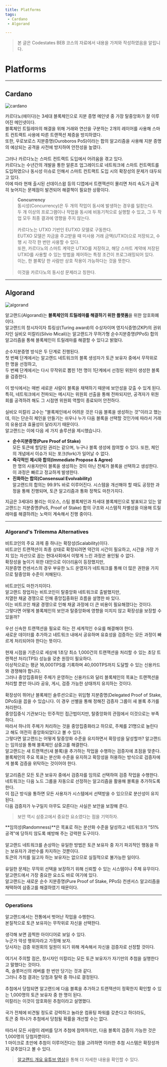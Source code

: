 ```yaml
---
title: Platforms
tags: 
 - Cardano
 - Algorand

---
```


> 본 글은 Codestates BEB 코스의 자료에서 내용을 가져와 작성하였음을 알립니다. 

# Platforms

---

## Cardano
![cardano](../../assets/img/cardano.jpeg)  

카르다노(에이다)는 3세대 블록체인으로 지분 증명 메인넷 중 가장 탈중앙화가 잘 이루어진 메인넷이다.  
블록체인 트릴레마의 해결을 위해 거래와 연산을 구분하는 2개의 레이어를 사용해 스마트 컨트랙트 사용에 따른 트랜잭션 체증을 방지하였다.  
또한, 우로보로스 지분증명(Ouroboros PoS)이라는 합의 알고리즘을 사용해 지분 증명의 예상되는 공격을 사전에 방지하여 안전성을 높였다.  
<br>
그러나 카르다노는 스마트 컨트랙트 도입에서 어려움을 겪고 있다.  
카르다노는 수년간의 개발을 통한 알론조 업그레이드로 네트워크에 스마트 컨트랙트를 도입하였으나 동시성 이슈로 인해서 스마트 컨트랙트 도입 시의 확장성의 문제가 대두되고 있다.  
이에 따라 현재 출시된 선데이스왑 등의 디앱에서 트랜잭션이 몰리면 처리 속도가 급격히 늦어지는 문제점이 발견되어 해결책이 필요한 상황이다.

> **Concurrency**  
> 동시성(Concurrency)은 두 개의 작업이 동시에 발생하는 경우를 일컫는다.  
> 두 개 이상의 프로그램이나 작업을 동시에 비동기적으로 실행할 수 있고, 그 두 작업 모두 최종 결과에 영향을 주지 않는다.  
> <br>
> 카르다노는 UTXO 기반인 EUTXO 모델로 구동한다.
> <br>
> EUTXO 모델은 자금을 주고받을 때 미사용 거래 금액(UTXO)으로 저장되고, 수행 시 각각 한 번만 사용할 수 있다.  
> 또한, 카르다노의 스마트 계약은 UTXO를 저장하고, 해당 스마트 계약에 저장된 UTXO를 사용할 수 있는 방법을 제어하는 특정 조건이 프로그래밍되어 있다.  
> 이는, 한 블록당 한 사람만 상호 작용이 가능하다는 것을 뜻한다.  
> <br>
> 이것을 카르다노의 동시성 문제라고 칭한다.  

---

## Algorand
![algorand](../../assets/img/algorand.jpeg)  

알고랜드(Algorand)는 **블록체인의 트릴레마를 해결하기 위한 플랫폼**을 위한 암호화폐이다.  
알고랜드의 창시자이자 튜링상(Turing award)의 수상자이며 영지식증명(ZKP)의 권위자인 실비오 미칼리(Silvio Micali)는 알고랜드가 무허가형 순수지분증명(PPoS) 합의 알고리즘을 통해 블록체인이 트릴레마를 해결할 수 있다고 밝혔다.  
<br>
순수지분증명 방식은 두 단계로 진행된다.  
첫 번째 단계에서는 알고랜드 네트워크의 블록 생성자가 토큰 보유자 중에서 무작위로 한 명을 선정하고,  
두 번째 단계에서는 다시 무작위로 뽑힌 1천 명이 1단계에서 선정된 위원이 생성한 블록을 검증한다.  
<br>
이 방식에서는 매번 새로운 사람이 블록을 채택하기 때문에 보안성을 갖출 수 있게 된다.  
특히, 네트워크에서 전파되는 메시지는 위원회 선출을 통해 전파되지만, 공격자가 위원회를 공격하려 해도 그 시점엔 위원회 역할이 종료되어 안전하다.  
<br>
실비오 미칼리 교수는 "블록체인에서 어려운 것은 다음 블록을 생성하는 것"이라고 했는데, 이는 단순히 체인을 만들기는 쉬우나 누가 다음 블록을 선택할 것인가에 따라서 거래의 유용성과 효율성이 달라지기 때문이다.  
알고랜드는 이에 다음 세 가지 솔루션을 제시했습니다.

- **순수지분증명(Pure Proof of Stake)**   
모든 토큰에 할당된 권리는 같으며, 누구나 블록 생성에 참여할 수 있다. 또한, 체인의 개념에서 이슈가 되는 포크(fork)가 일어날 수 없다.  
- **즉각적인 제시와 합의(Immediate Propose & Agree)**  
한 명의 사용자만이 블록을 생성하는 것이 아닌 전체가 블록을 선택하고 생성한다.  
이 과정은 빠르고 정교하게 발생한다.  
- **진화하는 합의(Consensual Evolvability)**  
알고랜드의 합의는 99.9% 바로 이루어진다. 시스템을 개선해야 할 때도 공정한 과정을 통해 진행되며, 토큰 알고리즘과 통화 정책도 마찬가지다.  

지금은 3세대라 불리는 이오스, 스팀 블록체인과 차세대 블록체인으로 발표되고 있는 알고랜드는 지분증명(PoS, Proof of Stake) 합의 구조와 시스템적 차별성을 이용해 트릴레마를 해결하려는 노력이 계속해서 진행 중이다.

---

### Algorand's Trilemma Alternatives
비트코인의 주요 과제 중 하나는 확장성(Scalability)이다.  
비트코인 트랜잭션이 최종 상태로 확정되려면 약간의 시간이 필요하고, 시간을 가장 가치 있는 자산으로 꼽는 현대사회에서 이렇게 느린 과정은 용인될 수 없다.
<br>
확장성을 높이기 위한 대안으로 이더리움이 등장했지만,  
지분증명 컨센서스의 경우 부유한 노드 운영자가 네트워크를 통해 더 많은 권한을 가지므로 탈중앙화 수준이 저해된다.  
<br>
비트코인도 마찬가지이다.  
알고랜드 창업자는 비트코인이 탈중앙화 네트워크로 출발했지만,  
치열한 채굴 경쟁으로 인해 중앙집중화된 흐름을 설명한 바 있다.  
이는 비트코인 채굴 경쟁으로 인해 채굴 과정에 더 큰 비용이 필요해졌다는 것이다.
<br>
그렇다면 어떻게 블록체인의 보안과 탈중앙화에 영향을 미치지 않고 확장성을 보장할 수 있을까?  
<br>
우선 신속한 트랜잭션을 필요로 하는 전 세계적인 수요를 해결해야 한다.  
새로운 데이터를 추가하고 네트워크 내에서 공유하며 유효성을 검증하는 모든 과정이 빠르게 처리되어야 한다는 뜻이다.  
<br>
현재 시점을 기준으로 세상에 1초당 최소 1,000건의 트랜잭션을 처리할 수 있는 초당 트랜잭션 처리(TPS) 성능을 갖춘 원장이 필요하다.  
이상적으로는 평균 16,000TPS를 기록하며 40,000TPS까지 도달할 수 있는 신용카드와 경쟁해야 합니다.  
그러나 중앙집중화된 주체가 운영하는 신용카드와 달리 블록체인의 목표는 트랜잭션을 처리할 뿐만 아니라 공유, 게시, 검증 가능한 상태까지 유지하는 것이다.  
<br>
확장성이 뛰어난 블록체인 솔루션으로는 위임형 지분증명(Delegated Proof of Stake, DPoS)을 꼽을 수 있습니다. 이 경우 선별을 통해 정해진 검증자 그룹이 새 블록 추가를 처리한다.  
중앙집중식 기관보다는 민주적인 접근법이지만, 탈중앙화의 관점에서 이것으로는 부족하다.  
따라서 하나의 주체가 처리하는 것을 중앙집중화라고 하므로, 주체를 21명으로 늘린다고 해도 여전히 중앙화되었다고 볼 수 있다.
<br>
그렇다면 알고랜드는 어떻게 탈중앙화 수준을 유지하면서 확장성을 달성할까?
알고랜드는 임의성을 통해 블록체인 삼중고를 해결한다.
<br>
알고랜드는 새 트랜잭션(새 블록)을 추가하는 작업을 수행하는 검증자에 초점을 맞춘다.  
블록체인의 주요 목표는 분산화 수준을 유지하고 확장성을 허용하는 방식으로 검증자에게 블록 검증을 위탁하는 것이어야 한다.  
<br>
알고리즘은 모든 토큰 보유자 중에서 검증자를 임의로 선택하여 검증 작업을 수행한다.  
네트워크는 다음 노드 그룹을 자동으로 선정하는 알고리즘을 활용해 블록을 추가하도록 한다.  
이 접근 방식을 통하면 모든 사용자가 시스템에서 선택받을 수 있으므로 분산성이 유지된다.  
다음 검증자가 누구일지 아무도 모른다는 사실은 보안을 보장해 준다.  

> 보안 역시 삼중고에서 중요한 요소였다는 점을 기억하자.  

**임의성(Randomness)**은 목표로 하는 분산화 수준을 달성하고 네트워크가 "51% 공격"에 당하지 않도록 예방해 주는 강력한 도구이다.  
<br>
알고랜드 네트워크를 손상하는 유일한 방법은 토큰 보유자 중 자기 파괴적인 행동을 하는 보유자가 과반수를 차지하는 것뿐이다.  
토큰의 가치를 잃고자 하는 보유자는 없으므로 실질적으로 불가능한 일이다.  
<br>
유일한 문제는 무작위 선택을 보장하기 위해 신뢰할 수 있는 시스템이나 주체 유무이다.  
알고랜드에서 가장 중요한 요소도 바로 여기에 있다.  
알고랜드는 새로운 순수 지분증명(Pure Proof of Stake, PPoS) 컨센서스 알고리즘을 채택하여 삼중고를 해결하였기 때문이다.

---

### Operations
알고랜드에서는 전통에서 벗어난 작업을 수행한다.  
본질적으로 토큰 보유자는 무작위로 자신을 선택한다.  
<br>
생각해 보면 끔찍한 아이디어로 보일 수 있다.  
누군가 악성 행위자라고 가정해 보자.  
당사자는 검증 위원회의 일원이 되기 위해 계속해서 자신을 검증자로 선정할 것이다.  
<br>
여기서 주의할 점은, 창시자인 미칼리는 모든 토큰 보유자가 자기만의 추첨을 실행한다고 말했다는 것이다.  
즉, 슬롯머신의 레버를 한 번만 당기는 것과 같다.  
그러니 추첨 결과는 당첨과 탈락 중 하나로 결정된다.  
<br>
추첨에서 당첨되면 알고랜드에 다음 블록을 추가하고 트랜잭션이 정확한지 확인할 수 있는 1,000명의 토큰 보유자 중 한 명이 된다.  
미칼리는 이것이 암호화된 추첨이라고 설명했다.  
<br>
국가 전체에 비견될 정도로 강력하고 놀라운 컴퓨팅 파워를 갖춘다고 하더라도,  
토큰 중 하나가 추첨에서 당첨될 확률을 개선할 수는 없다.  
<br>
따라서 모든 사람이 레버를 당겨 추첨에 참여하지만, 다음 블록의 검증이 가능한 것은 1,000명의 당첨자뿐이다.  
1 마이크로 초만에 추첨이 이루어진다는 점을 고려하면 이러한 추첨 시스템은 확장성까지 갖추었다고 볼 수 있다.  

> [알고랜드 개요 유튜브 영상](https://www.youtube.com/watch?v=gACVKaNqxPs&ab_channel=Algorand)을 통해 더 자세한 내용을 확인할 수 있다.